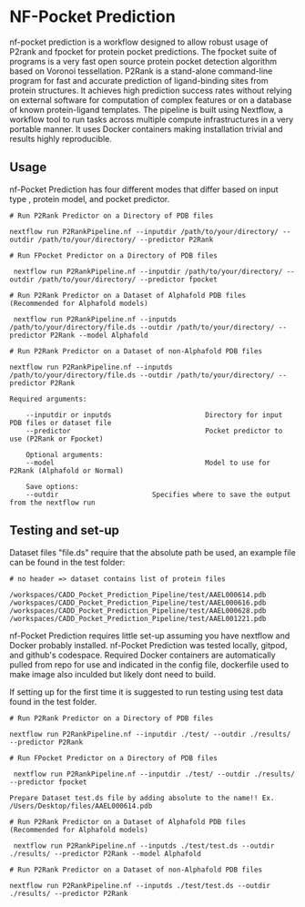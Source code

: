 # NF-Pocket Prediction

nf-pocket prediction is a workflow designed to allow robust usage of P2rank and fpocket for protein pocket predictions. The fpocket suite of programs is a very fast open source protein pocket detection algorithm based on Voronoi tessellation. P2Rank is a stand-alone command-line program for fast and accurate prediction of ligand-binding sites from protein structures. It achieves high prediction success rates without relying on external software for computation of complex features or on a database of known protein-ligand templates.
The pipeline is built using Nextflow, a workflow tool to run tasks across multiple compute infrastructures in a very portable manner. It uses Docker containers making installation trivial and results highly reproducible.



## Usage 

nf-Pocket Prediction has four different modes that differ based on input type , protein model, and pocket predictor. 

```
# Run P2Rank Predictor on a Directory of PDB files 

nextflow run P2RankPipeline.nf --inputdir /path/to/your/directory/ --outdir /path/to/your/directory/ --predictor P2Rank 

# Run FPocket Predictor on a Directory of PDB files 

 nextflow run P2RankPipeline.nf --inputdir /path/to/your/directory/ --outdir /path/to/your/directory/ --predictor fpocket 

# Run P2Rank Predictor on a Dataset of Alphafold PDB files (Recommended for Alphafold models)

 nextflow run P2RankPipeline.nf --inputds /path/to/your/directory/file.ds --outdir /path/to/your/directory/ --predictor P2Rank --model Alphafold

# Run P2Rank Predictor on a Dataset of non-Alphafold PDB files 

nextflow run P2RankPipeline.nf --inputds /path/to/your/directory/file.ds --outdir /path/to/your/directory/ --predictor P2Rank

Required arguments:

    --inputdir or inputds                       Directory for input PDB files or dataset file
    --predictor                                 Pocket predictor to use (P2Rank or Fpocket)

    Optional arguments:
    --model                                     Model to use for P2Rank (Alphafold or Normal)

    Save options:
    --outdir                       Specifies where to save the output from the nextflow run
```

## Testing and set-up 

Dataset files "file.ds" require that the absolute path be used, an example file can be found in the test folder:

```
# no header => dataset contains list of protein files

/workspaces/CADD_Pocket_Prediction_Pipeline/test/AAEL000614.pdb
/workspaces/CADD_Pocket_Prediction_Pipeline/test/AAEL000616.pdb
/workspaces/CADD_Pocket_Prediction_Pipeline/test/AAEL000628.pdb
/workspaces/CADD_Pocket_Prediction_Pipeline/test/AAEL001221.pdb

```

nf-Pocket Prediction requires little set-up assuming you have nextflow and Docker probably installed. nf-Pocket Prediction was tested locally, gitpod, and github's codespace. Required Docker containers are automatically pulled from repo for use and indicated in the config file, dockerfile used to make image also inculded but likely dont need to build. 

If setting up for the first time it is suggested to run testing using test data found in the test folder.

```
# Run P2Rank Predictor on a Directory of PDB files 

nextflow run P2RankPipeline.nf --inputdir ./test/ --outdir ./results/ --predictor P2Rank 

# Run FPocket Predictor on a Directory of PDB files 

 nextflow run P2RankPipeline.nf --inputdir ./test/ --outdir ./results/ --predictor fpocket

Prepare Dataset test.ds file by adding absolute to the name!! Ex. /Users/Desktop/files/AAEL000614.pdb

# Run P2Rank Predictor on a Dataset of Alphafold PDB files (Recommended for Alphafold models)

 nextflow run P2RankPipeline.nf --inputds ./test/test.ds --outdir ./results/ --predictor P2Rank --model Alphafold

# Run P2Rank Predictor on a Dataset of non-Alphafold PDB files 

nextflow run P2RankPipeline.nf --inputds ./test/test.ds --outdir ./results/ --predictor P2Rank
```
